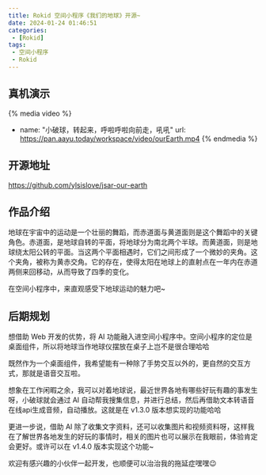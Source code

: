 ```yaml
---
title: Rokid 空间小程序《我们的地球》开源~
date: 2024-01-24 01:46:51
categories:
 - [Rokid]
tags: 
 - 空间小程序
 - Rokid
---
```


## 真机演示
{% media video %}
- name: "小破球，转起来，呼啦呼啦向前走，吼吼"
  url: https://pan.aayu.today/workspace/video/ourEarth.mp4
{% endmedia %}

## 开源地址
https://github.com/ylsislove/jsar-our-earth

## 作品介绍
地球在宇宙中的运动是一个壮丽的舞蹈，而赤道面与黄道面则是这个舞蹈中的关键角色。赤道面，是地球自转的平面，将地球分为南北两个半球。而黄道面，则是地球绕太阳公转的平面。当这两个平面相遇时，它们之间形成了一个微妙的夹角。这个夹角，被称为黄赤交角。它的存在，使得太阳在地球上的直射点在一年内在赤道两侧来回移动，从而导致了四季的变化。

在空间小程序中，来直观感受下地球运动的魅力吧~

## 后期规划

想借助 Web 开发的优势，将 AI 功能融入进空间小程序中。空间小程序的定位是桌面组件，所以将地球当作地球仪摆放在桌子上岂不是很合理哈哈

既然作为一个桌面组件，我希望能有一种除了手势交互以外的，更自然的交互方式，那就是语音交互啦。

想象在工作闲暇之余，我可以对着地球说，最近世界各地有哪些好玩有趣的事发生呀，小破球就会通过 AI 自动帮我搜集信息，并进行总结，然后再借助文本转语音在线api生成音频，自动播放。这就是在 v1.3.0 版本想实现的功能哈哈

更进一步说，借助 AI 除了收集文字资料，还可以收集图片和视频资料呀，这样我在了解世界各地发生的好玩的事情时，相关的图片也可以展示在我眼前，体验肯定会更好。或许可以在 v1.4.0 版本实现这个功能~

欢迎有感兴趣的小伙伴一起开发，也顺便可以治治我的拖延症嘿嘿😉
